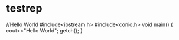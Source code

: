 testrep
=======

//Hello World
#include<iostream.h>
#include<conio.h>
void main()
{
  cout<<"Hello World";
  getch();
}
